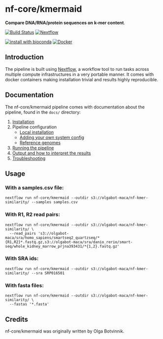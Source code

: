 
# nf-core/kmermaid

**Compare DNA/RNA/protein sequences on k-mer content**.

[![Build Status](https://travis-ci.com/nf-core/kmermaid.svg?branch=master)](https://travis-ci.com/nf-core/kmermaid)
[![Nextflow](https://img.shields.io/badge/nextflow-%E2%89%A50.32.0-brightgreen.svg)](https://www.nextflow.io/)

[![install with bioconda](https://img.shields.io/badge/install%20with-bioconda-brightgreen.svg)](http://bioconda.github.io/)
[![Docker](https://img.shields.io/docker/automated/nfcore/kmermaid.svg)](https://hub.docker.com/r/nfcore/kmermaid)

## Introduction
The pipeline is built using [Nextflow](https://www.nextflow.io), a workflow tool to run tasks across multiple compute infrastructures in a very portable manner. It comes with docker containers making installation trivial and results highly reproducible.


## Documentation
The nf-core/kmermaid pipeline comes with documentation about the pipeline, found in the `docs/` directory:

1. [Installation](https://nf-co.re/usage/installation)
2. Pipeline configuration
    * [Local installation](https://nf-co.re/usage/local_installation)
    * [Adding your own system config](https://nf-co.re/usage/adding_own_config)
    * [Reference genomes](https://nf-co.re/usage/reference_genomes)
3. [Running the pipeline](docs/usage.md)
4. [Output and how to interpret the results](docs/output.md)
5. [Troubleshooting](https://nf-co.re/usage/troubleshooting)

## Usage

### With a samples.csv file:

```
nextflow run nf-core/kmermaid --outdir s3://olgabot-maca/nf-kmer-similarity/ --samples samples.csv
```

### With R1, R2 read pairs:

```
nextflow run nf-core/kmermaid --outdir s3://olgabot-maca/nf-kmer-similarity/ \
  --read_pairs 's3://olgabot-maca/sra/homo_sapiens/smartseq2_quartzseq/*{R1,R2}*.fastq.gz,s3://olgabot-maca/sra/danio_rerio/smart-seq/whole_kidney_marrow_prjna393431/*{1,2}.fastq.gz'
```

### With SRA ids:

```
nextflow run nf-core/kmermaid --outdir s3://olgabot-maca/nf-kmer-similarity/ --sra SRP016501
```

### With fasta files:

```
nextflow run nf-core/kmermaid --outdir s3://olgabot-maca/nf-kmer-similarity/ \
  --fastas '*.fasta'
```


## Credits
nf-core/kmermaid was originally written by Olga Botvinnik.

